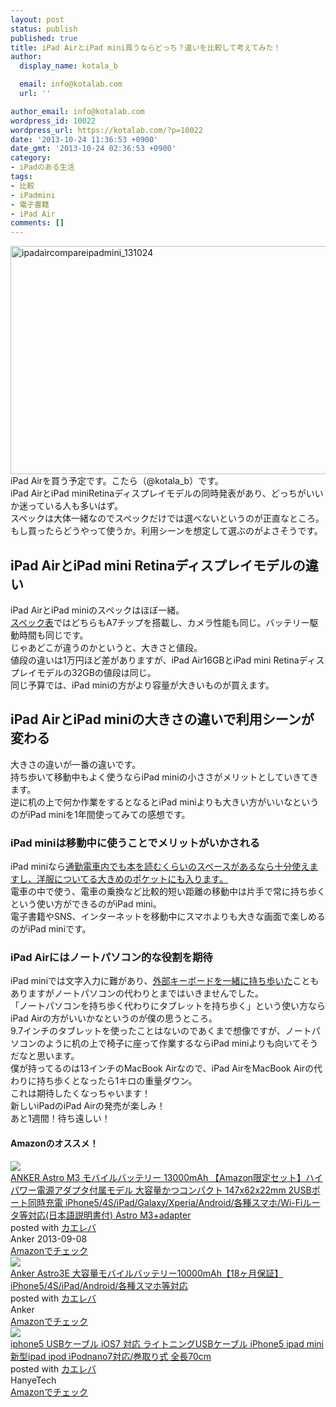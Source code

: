 ```yaml
---
layout: post
status: publish
published: true
title: iPad AirとiPad mini買うならどっち？違いを比較して考えてみた！
author:
  display_name: kotala_b

  email: info@kotalab.com
  url: ''

author_email: info@kotalab.com
wordpress_id: 10022
wordpress_url: https://kotalab.com/?p=10022
date: '2013-10-24 11:36:53 +0900'
date_gmt: '2013-10-24 02:36:53 +0900'
category:
- iPadのある生活
tags:
- 比較
- iPadmini
- 電子書籍
- iPad Air
comments: []
---
```

<p><img src="https://kotalab.com/wp-content/uploads/ipadaircompareipadmini_131024-546x365.png" alt="ipadaircompareipadmini_131024" width="546" height="365" class="alignnone size-large wp-image-10027" /><br />
iPad Airを買う予定です。こたら（@kotala_b）です。<br />
iPad AirとiPad miniRetinaディスプレイモデルの同時発表があり、どっちがいいか迷っている人も多いはず。<br />
スペックは大体一緒なのでスペックだけでは選べないというのが正直なところ。<br />
もし買ったらどうやって使うか。利用シーンを想定して選ぶのがよさそうです。<br />
</p>
<!--more-->
<h2>iPad AirとiPad mini Retinaディスプレイモデルの違い</h2>
<p>iPad AirとiPad miniのスペックはほぼ一緒。<br />
<a href="https://www.apple.com/jp/ipad/compare/" target="_blank">スペック表</a>ではどちらもA7チップを搭載し、カメラ性能も同じ。バッテリー駆動時間も同じです。<br />
じゃあどこが違うのかというと、大きさと値段。<br />
値段の違いは1万円ほど差がありますが、iPad Air16GBとiPad mini Retinaディスプレイモデルの32GBの値段は同じ。<br />
同じ予算では、iPad miniの方がより容量が大きいものが買えます。</p>
<h2>iPad AirとiPad miniの大きさの違いで利用シーンが変わる</h2>
<p>大きさの違いが一番の違いです。<br />
持ち歩いて移動中もよく使うならiPad miniの小ささがメリットとしていきてきます。<br />
逆に机の上で何か作業をするとなるとiPad miniよりも大きい方がいいなというのがiPad miniを1年間使ってみての感想です。</p>
<h3>iPad miniは移動中に使うことでメリットがいかされる</h3>
<p>iPad miniなら<a href="https://kotalab.com/ipadmini-train" title="iPadminiを通勤途中に使ってみた！実際に使ってみないとわからなかったこと！" target="_blank">通勤電車内でも本を読むくらいのスペースがあるなら十分使えますし、洋服についてる大きめのポケットにも入ります。</a><br />
電車の中で使う、電車の乗換など比較的短い距離の移動中は片手で常に持ち歩くという使い方ができるのがiPad mini。<br />
電子書籍やSNS、インターネットを移動中にスマホよりも大きな画面で楽しめるのがiPad miniです。</p>
<h3>iPad Airにはノートパソコン的な役割を期待</h3>
<p>iPad miniでは文字入力に難があり、<a href="https://kotalab.com/ipad-mini-keybord-bt" title="iPadmini用のBluetoothキーボードを購入！" target="_blank">外部キーボードを一緒に持ち歩いた</a>こともありますがノートパソコンの代わりとまではいきませんでした。<br />
「ノートパソコンを持ち歩く代わりにタブレットを持ち歩く」という使い方ならiPad Airの方がいいかなというのが僕の思うところ。<br />
9.7インチのタブレットを使ったことはないのであくまで想像ですが、ノートパソコンのように机の上で椅子に座って作業するならiPad miniよりも向いてそうだなと思います。<br />
僕が持ってるのは13インチのMacBook Airなので、iPad AirをMacBook Airの代わりに持ち歩くとなったら1キロの重量ダウン。<br />
これは期待したくなっちゃいます！<br />
新しいiPadのiPad Airの発売が楽しみ！<br />
あと1週間！待ち遠しい！</p>
<h4 class="aam">Amazonのオススメ！</h4>
<div class="kaerebalink-box">
<div class="kaerebalink-image"><a href="https://www.amazon.co.jp/exec/obidos/ASIN/B00DQ7590A/same-22/ref=nosim/" rel="nofollow" target="_blank"><img src="https://images-fe.ssl-images-amazon.com/images/I/31WYFpQFvIL._SL160_.jpg" style="border: none;" /></a></div>
<div class="kaerebalink-info">
<div class="kaerebalink-name"><a href="https://www.amazon.co.jp/exec/obidos/ASIN/B00DQ7590A/same-22/ref=nosim/" rel="nofollow" target="_blank">ANKER Astro M3 モバイルバッテリー 13000mAh 【Amazon限定セット】ハイパワー電源アダプタ付属モデル 大容量かつコンパクト 147x62x22mm 2USBポート同時充電 iPhone5/4S/iPad/Galaxy/Xperia/Android/各種スマホ/Wi-Fiルータ等対応(日本語説明書付) Astro M3+adapter</a>
<div class="kaerebalink-powered-date">posted with <a href="https://kaereba.com" rel="nofollow" target="_blank">カエレバ</a></div>
</div>
<div class="kaerebalink-detail"> Anker 2013-09-08    </div>
<div class="kaerebalink-link1">
<div class="shoplinkamazon"><a href="https://www.amazon.co.jp/gp/search?keywords=x62x22mm%20iPhone5%2F4S%2FiPad%2FGalaxy%2FXperia%2FAndroid&__mk_ja_JP=%83J%83%5E%83J%83i&tag=same-22" rel="nofollow" target="_blank" title="アマゾン" >Amazonでチェック</a></div>
</div>
</div>
<div class="booklink-footer"></div>
</div>
<div class="kaerebalink-box">
<div class="kaerebalink-image"><a href="https://www.amazon.co.jp/exec/obidos/ASIN/B007RAC7BQ/same-22/ref=nosim/" rel="nofollow" target="_blank"><img src="https://images-fe.ssl-images-amazon.com/images/I/31fa5jspjEL._SL160_.jpg" style="border: none;" /></a></div>
<div class="kaerebalink-info">
<div class="kaerebalink-name"><a href="https://www.amazon.co.jp/exec/obidos/ASIN/B007RAC7BQ/same-22/ref=nosim/" rel="nofollow" target="_blank">Anker Astro3E 大容量モバイルバッテリー10000mAh【18ヶ月保証】iPhone5/4S/iPad/Android/各種スマホ等対応</a>
<div class="kaerebalink-powered-date">posted with <a href="https://kaereba.com" rel="nofollow" target="_blank">カエレバ</a></div>
</div>
<div class="kaerebalink-detail"> Anker     </div>
<div class="kaerebalink-link1">
<div class="shoplinkamazon"><a href="https://www.amazon.co.jp/gp/search?keywords=Astro3E%20iPhone5%2F4S%2FiPad%2FAndroid&__mk_ja_JP=%83J%83%5E%83J%83i&tag=same-22" rel="nofollow" target="_blank" title="アマゾン" >Amazonでチェック</a></div>
</div>
</div>
<div class="booklink-footer"></div>
</div>
<div class="kaerebalink-box">
<div class="kaerebalink-image"><a href="https://www.amazon.co.jp/exec/obidos/ASIN/B00DE4TFRI/same-22/ref=nosim/" rel="nofollow" target="_blank"><img src="https://images-fe.ssl-images-amazon.com/images/I/51U75iKot8L._SL160_.jpg" style="border: none;" /></a></div>
<div class="kaerebalink-info">
<div class="kaerebalink-name"><a href="https://www.amazon.co.jp/exec/obidos/ASIN/B00DE4TFRI/same-22/ref=nosim/" rel="nofollow" target="_blank">iphone5 USBケーブル iOS7 対応 ライトニングUSBケーブル iPhone5 ipad mini 新型ipad ipod iPodnano7対応/巻取り式 全長70cm</a>
<div class="kaerebalink-powered-date">posted with <a href="https://kaereba.com" rel="nofollow" target="_blank">カエレバ</a></div>
</div>
<div class="kaerebalink-detail"> HanyeTech     </div>
<div class="kaerebalink-link1">
<div class="shoplinkamazon"><a href="https://www.amazon.co.jp/gp/search?keywords=iPhone5%20ipad%20mini%20%90V%8C%5Eipad%20ipod%20iPodnano7%91%CE%89%9E&__mk_ja_JP=%83J%83%5E%83J%83i&tag=same-22" rel="nofollow" target="_blank" title="アマゾン" >Amazonでチェック</a></div>
</div>
</div>
<div class="booklink-footer"></div>
</div>
